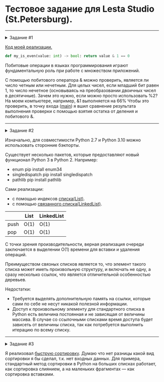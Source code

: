 # Тестовое задание для Lesta Studio (St.Petersburg).
---------
<details><summary> Задание #1</summary>

На языке Python реализовать алгоритм (функцию) определения четности целого числа, который будет аналогичен
нижеприведенному по функциональности, но отличен по своей сути. Объяснить плюсы и минусы обеих реализаций.
```Python
    # Python example:
        def isEven(value): return value%2==0
```
</details>

[Код моей реализации.](https://github.com/MrFedko/Lesta_studio/blob/986ed53eb4bf5be5ee33db4915855df5cf586542/test_one/my_code.py)
```Python
def my_is_even(value: int) -> bool: return value & 1 == 0
```

Побитовые операции в языках программирования играют фундаментальную роль при работе с множеством приложений.

С помощью побитового оператора & можно проверить, является ли число четным или нечетным. Для целых чисел, если младший бит равен 1, то число нечетное (основываясь на преобразовании двоичных чисел в десятичные). 
Зачем это нужно, если можно просто использовать %2? На моем компьютере, например, &1 выполняется на 66% 
Чтобы это проверить, в точку входа ([main](https://github.com/MrFedko/Lesta_studio/blob/986ed53eb4bf5be5ee33db4915855df5cf586542/test_one/main.py)) я вшил сравнение результата выполнения проверки с помощью взятия остатка от деления и побитового &.

-----------
<details><summary>Задание #2</summary>

На языке Python (2.7) реализовать минимум по 2 класса реализовывающих циклический буфер FIFO. Объяснить плюсы и минусы
каждой реализации.

</details>

Изначально, для совместимости Python 2.7 и Python 3.10 можно использовать сторонние бэкпорты.

Существует несколько пакетов, которые предоставляют новый функционал Python 3 в Python 2. Например:
- enum pip install enum34
- singledispatch pip install singledispatch
- pathlib pip install pathlib

Сами реализации:
- с помощью индексов [списка(List)](https://github.com/MrFedko/Lesta_studio/blob/f4a0711f080872dc314c447057e263d680cb189d/test_two/fifo_first.py).
- с помощью [связанного списка(LinkedList)](https://github.com/MrFedko/Lesta_studio/blob/f4a0711f080872dc314c447057e263d680cb189d/test_two/fifo_second.py).

|   |List| LinkedList |
|------|-----|------------|
|push| O(1)| O(1)       |
|pop|O(1)| O(1)       |

С точки зрения производительности, верная реализация очереди заключается в выделении О(1) времени для вставки и удаления операций.

Преимуществом связных списков является то, что элемент такого списка может иметь произвольную структуру, и включать не одну, а сразу несколько ссылок, что является отличительной особенностью деревьев.

Недостатки:
- Требуется выделять дополнительную память на ссылки, которые сами по себе не несут никакой полезной информации.
- Доступ к произвольному элементу для стандартного списка в Python есть величина постоянная и не зависящая от величины массива. В случае со ссылочными списками время доступа будет зависеть от величины списка, так как потребуется выполнить итерацию по всему списку.

----------
<details><summary>Задание #3</summary>

На языке Python реализовать функцию, которая быстрее всего (по процессорным тикам) отсортирует данный ей массив чисел.
Массив может быть любого размера со случайным порядком чисел (в том числе и отсортированным). Объяснить почему вы
считаете, что функция соответствует заданным критериям.

</details>

Я реализовал [быструю сортировку](https://github.com/MrFedko/Lesta_studio/blob/4b6de09c9640d19a3a7c8fe3801b7890e2477679/test_three/quick_sort.py).
Думаю что нет разницы какой вид сортировки я бы сделал, т.к. нет входных данных.
Для примера, стандартный метод сортировки в Python на больших списках работает, как сортировка слиянием, а на маленьких фрагментах — как сортировка вставками. 
